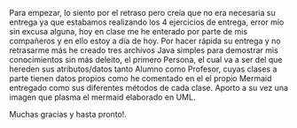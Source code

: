 Para empezar, lo siento por el retraso pero creía que no era necesaria su entrega ya que estabamos realizando los 4 ejercicios de entrega, error mío sin excusa alguna, hoy en clase me he enterado por parte de mis compañeros y en ello estoy a día de hoy.
Por hacer rápida su entrega y no retrasarme más he creado tres archivos Java simples para demostrar mis conocimientos sin más deleito, el primero Persona, el cual va a ser del que hereden sus atributos/datos tanto Alumno como Profesor, cuyas clases a parte tienen datos propios como he comentado en el el propio Mermaid entregado como sus diferentes métodos de cada clase.
Aporto a su vez una imagen que plasma el mermaid elaborado en UML.

Muchas gracias y hasta pronto!.